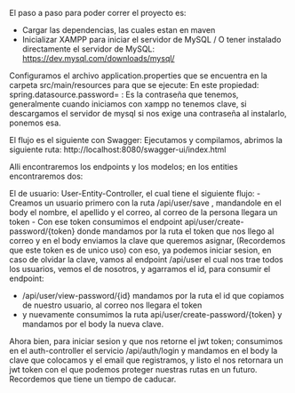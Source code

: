 El paso a paso para poder correr el proyecto es: 
  - Cargar las dependencias, las cuales estan en maven
  - Inicializar XAMPP para iniciar el servidor de MySQL / O tener instalado directamente el servidor de MySQL: https://dev.mysql.com/downloads/mysql/
  
Configuramos el archivo application.properties que se encuentra en la carpeta src/main/resources para que se ejecute:
  En este propiedad: spring.datasource.password=       : Es la contraseña que tenemos, generalmente cuando iniciamos con xampp no tenemos clave, si descargamos el servidor de mysql si nos exige una contraseña
  al instalarlo, ponemos esa.


  El flujo es el siguiente con Swagger: 
  Ejecutamos y compilamos, abrimos la siguiente ruta: http://localhost:8080/swagger-ui/index.html

  Alli encontraremos los endpoints y los modelos; en los entities encontraremos dos:

  El de usuario: User-Entity-Controller, el cual tiene el siguiente flujo:
    - Creamos un usuario primero con la ruta /api/user/save , mandandole en el body el nombre, el apellido y el correo, al correo de la persona llegara un token
    - Con ese token consumimos el endpoint api/user/create-password/{token} donde mandamos por la ruta el token que nos llego al correo
    y en el body enviamos la clave que queremos asignar, (Recordemos que este token es de unico uso) con eso, ya podemos iniciar sesion, en caso de olvidar la clave, vamos al endpoint
    /api/user el cual nos trae todos los usuarios, vemos el de nosotros, y agarramos el id, para consumir el endpoint:
  - /api/user/view-password/{id} mandamos por la ruta el id que copiamos de nuestro usuario, al correo nos llegara el token
  - y nuevamente consumimos la ruta api/user/create-password/{token} y mandamos por el body la nueva clave.

Ahora bien, para iniciar sesion y que nos retorne el jwt token; consumimos en el auth-controller el servicio
/api/auth/login y mandamos en el body la clave que colocamos y el email que registramos, y listo el nos retornara un jwt token con el que podemos
proteger nuestras rutas en un futuro. Recordemos que tiene un tiempo de caducar.


